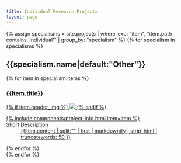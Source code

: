 ```yaml
---
title: Individual Research Projects
layout: page
---
```


<section>
	{% assign specialisms = site.projects | where_exp: "item", "item.path contains 'individual'" | group_by: "specialism" %}
	{% for specialism in specialisms %}
		<h2 id="{{specialism.name|default:"Other"|slugify}}">{{specialism.name|default:"Other"}}</h2>
		<div class="row small-up-1 medium-up-2 large-up-3" data-equalizer data-equalize-on="medium">
			{% for item in specialism.items %}
				<div class="column">
					<a href="{{item.url}}">
						<div class="card">
							<div class="card-divider">
							    <h3>{{item.title}}</h3>
							</div>
							{% if item.header_img %}
								<img src="{{item.header_img}}" />
							{% endif %}
							<div class="card-section" data-equalizer-watch>
								<dl>
									{% include components/project-info.html item=item %}
									<dt>Short Description</dt>
									<dd>
										{{item.content | split:"<!-- more -->" | first | markdownify | strip_html | truncatewords: 50 }}
									</dd>
								</dl>
							</div>
						</div>
					</a>
				</div>
			{% endfor %}
		</div>
	{% endfor %}
</section>
